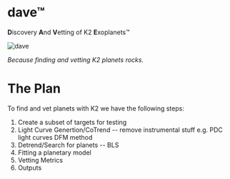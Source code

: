# dave™
**D**iscovery **A**nd **V**etting of K2 **E**xoplanets™

![dave](http://oregonmusicnews.com/wp-content/uploads/2015/06/2015DAVEGROHL_FooFighters.jpg)

*Because finding and vetting K2 planets rocks.*

# The Plan
To find and vet planets with K2 we have the following steps:
1. Create a subset of targets for testing
2. Light Curve Genertion/CoTrend -- remove instrumental stuff
	e.g. PDC light curves
	     DFM method
3. Detrend/Search for planets -- BLS
4. Fitting a planetary model
5. Vetting Metrics
6. Outputs
